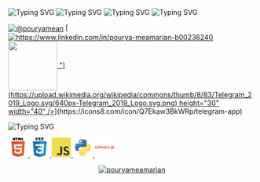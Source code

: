 <img src="https://readme-typing-svg.demolab.com?font=Bodoni+Moda+SC&size=29&pause=1000&color=0692F7&width=435&lines=I'M+POURYA+MEAMARIAN" alt="Typing SVG" />

<img src="https://readme-typing-svg.demolab.com?font=Bungee+Tint&size=29&pause=1000&color=0692F7&width=435&lines=DB+-+AI+-+ML+%3D+%3E+DEVELOPER" alt="Typing SVG" />

<img src="https://readme-typing-svg.demolab.com?font=Anton&size=29&pause=1000&color=0692F7&width=435&lines=ASK+ME+ABOUT+%3A+ORACEL+-++SQL+-+PYTHON" alt="Typing SVG" />

<img src="https://readme-typing-svg.demolab.com?font=Anton&size=29&pause=1000&color=0692F7&width=435&lines=CONNECT+ME+%3A+" alt="Typing SVG" />

<p align="LEFT">
<a href="https://x.com/@pouryamean" target="blank"><img align="center" src="https://raw.githubusercontent.com/rahuldkjain/github-profile-readme-generator/master/src/images/icons/Social/twitter.svg" alt="@pouryamean" height="30" width="40" /></a>
[<a href="https://linkedin.com/in/https://www.linkedin.com/in/pourya-meamarian-b00236240" target="blank"><img align="center" src="https://raw.githubusercontent.com/rahuldkjain/github-profile-readme-generator/master/src/images/icons/Social/linked-in-alt.svg" alt="https://www.linkedin.com/in/pourya-meamarian-b00236240" height="30" width="40" /></a>
<a href="https://t.me/pourya_support" target="blank"><img align="center" src="[<svg xmlns="http://www.w3.org/2000/svg" x="0px" y="0px" width="100" height="100" viewBox="0 0 48 48">
<path fill="#8ce7f2" d="M41.631,12.733L41.631,12.733c-1.237,0-2.727,0.399-4.98,1.333l-0.27,0.112 c-9.619,3.994-18.342,7.701-24.559,10.436c-0.971,0.428-3.926,1.728-3.812,4.447c0.049,1.173,0.695,2.772,3.488,3.73l0.206,0.071 c0.78,0.269,2.403,0.829,4.068,1.307c1.013,0.291,1.928,0.432,2.796,0.432c1.505,0,2.671-0.43,3.583-0.93 c-0.005,0.152-0.001,0.305,0.011,0.459c0.165,2.091,1.782,3.238,2.748,3.924l0.135,0.096c1.426,1.02,7.882,5.285,8.613,5.767 c1.376,0.908,2.618,1.349,3.798,1.349c1.856,0,4.254-0.991,5.131-5.715c0.833-4.48,1.795-10.738,2.498-15.308 c0.299-1.95,0.545-3.549,0.702-4.487c0.316-1.894,0.46-4.04-0.857-5.594C44.374,13.51,43.354,12.733,41.631,12.733L41.631,12.733z"></path><path fill="#18193f" d="M42.82,8.595c-0.612-0.72-1.74-1.579-3.645-1.579c-1.368,0-3.015,0.441-5.506,1.474L33.37,8.614 c-3.805,1.58-7.48,3.118-10.949,4.582c-0.556,0.235-0.91,0.776-0.91,1.38v0c0,1.073,1.098,1.798,2.087,1.381 c5.659-2.388,10.172-4.259,11.22-4.694c1.928-0.801,3.36-1.246,4.357-1.246c1.687,0,2.131,1.276,1.632,4.272 c-0.309,1.852-0.932,6.02-1.646,10.573c-0.143,0.91,0.56,1.735,1.482,1.735h0.001c0.738,0,1.368-0.538,1.482-1.268 c0.31-1.976,0.605-3.888,0.866-5.587c0.331-2.156,0.603-3.924,0.776-4.961C44.117,12.686,44.277,10.314,42.82,8.595z"></path><path fill="#18193f" d="M39.546,30.383c-0.732,0-1.358,0.528-1.479,1.25c-0.268,1.596-0.534,3.121-0.788,4.485 c-0.502,2.702-1.407,3.867-2.724,3.867c-0.724,0-1.572-0.352-2.546-0.995c-1.32-0.872-7.984-5.279-9.431-6.314 c-1.32-0.943-3.141-2.078-0.857-4.312c0.813-0.796,6.14-5.883,10.29-9.842c0.443-0.423,0.072-1.068-0.42-1.068 c-0.112,0-0.231,0.034-0.347,0.111c-5.594,3.71-13.351,8.859-14.338,9.53c-0.987,0.67-1.949,1.1-3.231,1.1 c-0.655,0-1.394-0.112-2.263-0.362c-1.943-0.558-3.84-1.223-4.579-1.477c-2.845-0.976-2.17-2.241,0.593-3.457 c2.995-1.317,6.227-2.712,9.389-4.064c0.552-0.236,0.908-0.777,0.908-1.378v-0.001c0-1.076-1.105-1.801-2.095-1.378 c-3.5,1.496-6.676,2.87-9.411,4.073c-1.074,0.473-4.341,1.91-4.214,4.916c0.054,1.297,0.768,3.065,3.856,4.124l0.228,0.078 c0.862,0.297,2.657,0.916,4.497,1.445c1.12,0.322,2.132,0.478,3.091,0.478c1.664,0,2.953-0.475,3.961-1.028 c-0.005,0.168-0.001,0.337,0.012,0.507c0.182,2.312,1.97,3.58,3.038,4.338l0.149,0.106c1.577,1.128,8.714,5.843,9.522,6.376 c1.521,1.004,2.894,1.491,4.199,1.491c2.052,0,4.703-1.096,5.673-6.318c0.257-1.384,0.526-2.921,0.796-4.529 c0.154-0.915-0.551-1.753-1.479-1.753H39.546z"></path>
</svg>"](https://upload.wikimedia.org/wikipedia/commons/thumb/8/83/Telegram_2019_Logo.svg/640px-Telegram_2019_Logo.svg.png) height="30" width="40" /></a>](https://icons8.com/icon/Q7Ekaw3BkWRp/telegram-app)
</p>

<img src="https://readme-typing-svg.demolab.com?font=Anton&size=29&pause=1000&color=0692F7&width=435&lines=Languages+%26+TOOLS+%3A" alt="Typing SVG" />

<p align="LEFT"> <a href="https://www.w3.org/html/" target="blank" rel="noreferrer"> <img src="https://raw.githubusercontent.com/devicons/devicon/master/icons/html5/html5-original-wordmark.svg" alt="html5" width="40" height="40"/> </a> <a href="https://www.w3schools.com/css/" target="blank" rel="noreferrer"> <img src="https://raw.githubusercontent.com/devicons/devicon/master/icons/css3/css3-original-wordmark.svg" alt="css3" width="40" height="40"/> </a>  <a href="https://developer.mozilla.org/en-US/docs/Web/JavaScript" target="blank" rel="noreferrer"> <img src="https://raw.githubusercontent.com/devicons/devicon/master/icons/javascript/javascript-original.svg" alt="javascript" width="40" height="40"/> </a> <a href="https://www.python.org" target="blank" rel="noreferrer"> <img src="https://raw.githubusercontent.com/devicons/devicon/master/icons/python/python-original.svg" alt="python" width="40" height="40"/> </a> <a href="https://www.oracle.com/" target="blank" rel="noreferrer"> <img src="https://raw.githubusercontent.com/devicons/devicon/master/icons/oracle/oracle-original.svg" alt="oracle" width="40" height="40"/> </a></p>

<p align="CENTER"> <a href="https://github.com/ryo-ma/github-profile-trophy"><img src="https://github-profile-trophy.vercel.app/?username=pouryameamarian" alt="pouryameamarian" /></a> </p>

